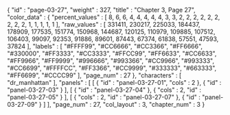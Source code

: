 {
  "id" : "page-03-27",
  "weight" : 327,
  "title" : "Chapter 3, Page 27",
  "color_data" : {
    "percent_values" : [
      8,
      6,
      6,
      4,
      4,
      4,
      4,
      4,
      3,
      3,
      2,
      2,
      2,
      2,
      2,
      2,
      2,
      2,
      2,
      1,
      1,
      1,
      1,
      1
    ],
    "raw_values" : [
      331411,
      230217,
      225033,
      184437,
      178909,
      177535,
      151774,
      150968,
      144687,
      120125,
      110979,
      109885,
      107512,
      106403,
      99097,
      92353,
      91886,
      89601,
      87443,
      67374,
      61838,
      57551,
      47593,
      37824
    ],
    "labels" : [
      "#FFFF99",
      "#CC6666",
      "#CC3366",
      "#FF6666",
      "#330000",
      "#FF3333",
      "#CC3333",
      "#FFCC99",
      "#FF6633",
      "#CC6633",
      "#FF9966",
      "#FF9999",
      "#996666",
      "#993366",
      "#CC9966",
      "#993333",
      "#CC6699",
      "#FFFFCC",
      "#FF3366",
      "#CC9999",
      "#333333",
      "#663333",
      "#FF6699",
      "#CCCC99"
    ],
    "page_num" : 27
  },
  "characters" : [
    "dr_manhattan"
  ],
  "panels" : [
    [
      {
        "id" : "panel-03-27-01",
        "cols" : 2
      },
      {
        "id" : "panel-03-27-03"
      }
    ],
    [
      {
        "id" : "panel-03-27-04"
      },
      {
        "cols" : 2,
        "id" : "panel-03-27-05"
      }
    ],
    [
      {
        "cols" : 2,
        "id" : "panel-03-27-07"
      },
      {
        "id" : "panel-03-27-09"
      }
    ]
  ],
  "page_num" : 27,
  "col_layout" : 3,
  "chapter_num" : 3
}
